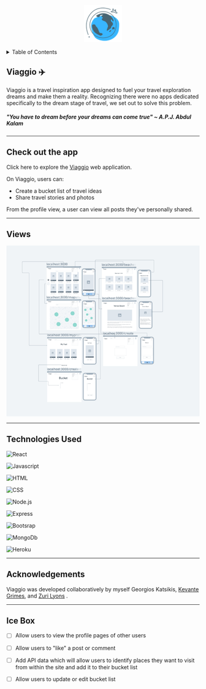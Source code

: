 

<p align="center">
<img width="100" src="public/Viaggio.png")
</p>

<Details>
 <summary>Table of Contents</summary>
[Description](# Viaggio) 
</Details>

## Viaggio ✈️

Viaggio is a travel inspiration app designed to fuel your travel exploration dreams and make them a reality. Recognizing there were no apps dedicated specifically to the dream stage of travel, we set out to solve this problem. 

##### *"You have to dream before your dreams can come true"* ~ A.P.J. Abdul Kalam
---
## Check out the app

Click here to explore the [Viaggio](https://viaggio-front-end.herokuapp.com/) web application. 

On Viaggio, users can:

* Create a bucket list of travel ideas 
* Share travel stories and photos
  
From the profile view, a user can view all posts they've personally shared.

---
## Views
![Wireframe](public/Wireframe.png)


---
## Technologies Used
![React](https://img.shields.io/badge/React-20232A?style=for-the-badge&logo=react&logoColor=61DAFB)

![Javascript](https://img.shields.io/badge/JavaScript-323330?style=for-the-badge&logo=javascript&logoColor=F7DF1E)

![HTML](https://img.shields.io/badge/HTML5-E34F26?style=for-the-badge&logo=html5&logoColor=white)

![CSS](https://img.shields.io/badge/CSS-239120?&style=for-the-badge&logo=css3&logoColor=white)

![Node.js](https://img.shields.io/badge/Node.js-43853D?style=for-the-badge&logo=node.js&logoColor=white)

![Express](	https://img.shields.io/badge/Express.js-404D59?style=for-the-badge)

![Bootsrap](https://img.shields.io/badge/Bootstrap-563D7C?style=for-the-badge&logo=bootstrap&logoColor=white)

![MongoDb](https://img.shields.io/badge/MongoDB-4EA94B?style=for-the-badge&logo=mongodb&logoColor=white)

![Heroku](https://img.shields.io/badge/Heroku-430098?style=for-the-badge&logo=heroku&logoColor=white)

---
## Acknowledgements
Viaggio was developed collaboratively by myself Georgios Katsikis, [Kevante Grimes](https://github.com/kevanteaniah), and [Zuri Lyons](https://github.com/Zee22780) . 


---
## Ice Box 

- [ ] Allow users to view the profile pages of other users 
- [ ] Allow users to "like" a post or comment
- [ ] Add API data which will allow users to identify places they want to visit from within the site and add it to their bucket list
- [ ] Allow users to update or edit bucket list


 